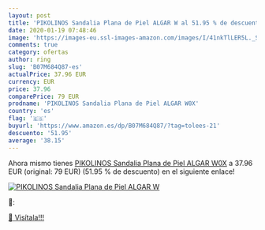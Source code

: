 ```yaml
---
layout: post
title: 'PIKOLINOS Sandalia Plana de Piel ALGAR W al 51.95 % de descuento'
date: 2020-01-19 07:48:46
image: 'https://images-eu.ssl-images-amazon.com/images/I/41nkTlLER5L._SL200_.jpg'
comments: true
category: ofertas
author: ring
slug: 'B07M684Q87-es'
actualPrice: 37.96 EUR
currency: EUR
price: 37.96
comparePrice: 79 EUR
prodname: 'PIKOLINOS Sandalia Plana de Piel ALGAR W0X'
country: 'es'
flag: '🇪🇸'
buyurl: 'https://www.amazon.es/dp/B07M684Q87/?tag=tolees-21'
descuento: '51.95'
average: '38.15'
---
```


Ahora mismo tienes [PIKOLINOS Sandalia Plana de Piel ALGAR W0X](https://www.amazon.es/dp/B07M684Q87/?tag=tolees-21) a 37.96 EUR (original: 79 EUR) (51.95 %  de descuento) en el siguiente enlace!

[![PIKOLINOS Sandalia Plana de Piel ALGAR W](https://images-eu.ssl-images-amazon.com/images/I/41nkTlLER5L._SL200_.jpg)](https://www.amazon.es/dp/B07M684Q87/?tag=tolees-21)

🔎:


[🛒 Visítala!!!](https://www.amazon.es/dp/B07M684Q87/?tag=tolees-21)
